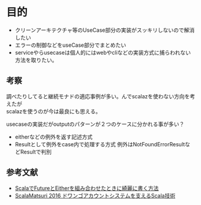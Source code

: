 # 目的
- クリーンアーキテクチャ等のUseCase部分の実装がスッキリしないので解消したい
- エラーの制御などをuseCase部分でまとめたい
- serviceやらusecaseは個人的にはwebやcliなどの実装方式に捕らわれない方法を取りたい。  


## 考察

調べたりしてると継続モナドの適応事例が多い。んでscalazを使わない方向を考えたが  
scalazを使うのが今は最良にも思える。  

usecaseの実装だがoutputのパターンが２つのケースに分かれる事が多い？
- eitherなどの例外を返す記述方式
- Resultとして例外をcase内で処理する方式 例外はNotFoundErrorResultなどResultで判別



## 参考文献

- [ScalaでFutureとEitherを組み合わせたときに綺麗に書く方法](https://xuwei-k.hatenablog.com/entry/20140919/1411136788)
- [ScalaMatsuri 2016 ドワンゴアカウントシステムを支えるScala技術](https://niconare.nicovideo.jp/watch/kn1052)
